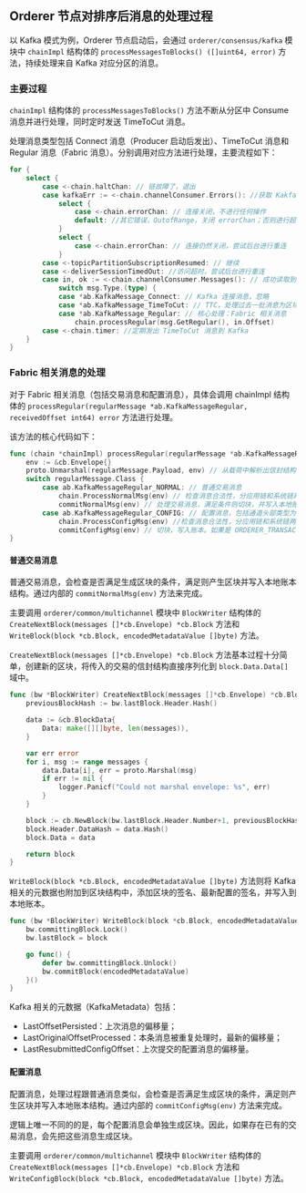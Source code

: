 ## Orderer 节点对排序后消息的处理过程

以 Kafka 模式为例，Orderer 节点启动后，会通过 `orderer/consensus/kafka` 模块中 `chainImpl` 结构体的 `processMessagesToBlocks() ([]uint64, error)` 方法，持续处理来自 Kafka 对应分区的消息。


### 主要过程

`chainImpl` 结构体的 `processMessagesToBlocks()` 方法不断从分区中 Consume 消息并进行处理，同时定时发送 TimeToCut 消息。

处理消息类型包括 Connect 消息（Producer 启动后发出）、TimeToCut 消息和 Regular 消息（Fabric 消息）。分别调用对应方法进行处理，主要流程如下：

```go
for {
	select {
		case <-chain.haltChan: // 链故障了，退出
		case kafkaErr := <-chain.channelConsumer.Errors(): //获取 Kakfa 消息发生错误
			select {
				case <-chain.errorChan: // 连接关闭，不进行任何操作
				default: //其它错误，OutofRange，关闭 errorChan；否则进行超时重连
			}
			select {
				case <-chain.errorChan: // 连接仍然关闭，尝试后台进行重连
			}
		case <-topicPartitionSubscriptionResumed: // 继续
		case <-deliverSessionTimedOut: //访问超时，尝试后台进行重连
		case in, ok := <-chain.channelConsumer.Messages(): // 成功读取到消息，进行处理，核心过程
			switch msg.Type.(type) {
			case *ab.KafkaMessage_Connect: // Kafka 连接消息，忽略
			case *ab.KafkaMessage_TimeToCut: // TTC，处理过去一批消息为区块
			case *ab.KafkaMessage_Regular: // 核心处理：Fabric 相关消息
				chain.processRegular(msg.GetRegular(), in.Offset)
		case <-chain.timer: //定期发出 TimeToCut 消息到 Kafka
	}
}
```

### Fabric 相关消息的处理

对于 Fabric 相关消息（包括交易消息和配置消息），具体会调用 chainImpl 结构体的 `processRegular(regularMessage *ab.KafkaMessageRegular, receivedOffset int64) error` 方法进行处理。

该方法的核心代码如下：

```go
func (chain *chainImpl) processRegular(regularMessage *ab.KafkaMessageRegular, receivedOffset int64) error {
	env := &cb.Envelope{}
	proto.Unmarshal(regularMessage.Payload, env) // 从载荷中解析出信封结构
	switch regularMessage.Class {
		case ab.KafkaMessageRegular_NORMAL: // 普通交易消息
			chain.ProcessNormalMsg(env) // 检查消息合法性，分应用链和系统链两种情况
			commitNormalMsg(env) // 处理交易消息，满足条件则切块，并写入本地账本
		case ab.KafkaMessageRegular_CONFIG: // 配置消息，包括通道头部类型为 CONFIG、CONFIG_UPDATE、ORDERER_TRANSACTION 三种
			chain.ProcessConfigMsg(env) //检查消息合法性，分应用链和系统链两种情况
			commitConfigMsg(env) // 切块，写入账本。如果是 ORDERER_TRANSACTION 消息，创建新的应用通道账本；如果是 CONFIG 消息，更新配置。
}
```

#### 普通交易消息

普通交易消息，会检查是否满足生成区块的条件，满足则产生区块并写入本地账本结构。通过内部的 `commitNormalMsg(env)` 方法来完成。

主要调用 `orderer/common/multichannel` 模块中 `BlockWriter` 结构体的 `CreateNextBlock(messages []*cb.Envelope) *cb.Block` 方法和 `WriteBlock(block *cb.Block, encodedMetadataValue []byte)` 方法。


`CreateNextBlock(messages []*cb.Envelope) *cb.Block` 方法基本过程十分简单，创建新的区块，将传入的交易的信封结构直接序列化到 `block.Data.Data[]` 域中。

```go
func (bw *BlockWriter) CreateNextBlock(messages []*cb.Envelope) *cb.Block {
	previousBlockHash := bw.lastBlock.Header.Hash()

	data := &cb.BlockData{
		Data: make([][]byte, len(messages)),
	}

	var err error
	for i, msg := range messages {
		data.Data[i], err = proto.Marshal(msg)
		if err != nil {
			logger.Panicf("Could not marshal envelope: %s", err)
		}
	}

	block := cb.NewBlock(bw.lastBlock.Header.Number+1, previousBlockHash)
	block.Header.DataHash = data.Hash()
	block.Data = data

	return block
}
```
`WriteBlock(block *cb.Block, encodedMetadataValue []byte)` 方法则将 Kafka 相关的元数据也附加到区块结构中，添加区块的签名、最新配置的签名，并写入到本地账本。

```go
func (bw *BlockWriter) WriteBlock(block *cb.Block, encodedMetadataValue []byte) {
	bw.committingBlock.Lock()
	bw.lastBlock = block

	go func() {
		defer bw.committingBlock.Unlock()
		bw.commitBlock(encodedMetadataValue)
	}()
}
```

Kafka 相关的元数据（KafkaMetadata）包括：

* LastOffsetPersisted：上次消息的偏移量；
* LastOriginalOffsetProcessed：本条消息被重复处理时，最新的偏移量；
* LastResubmittedConfigOffset：上次提交的配置消息的偏移量。

#### 配置消息


配置消息，处理过程跟普通消息类似，会检查是否满足生成区块的条件，满足则产生区块并写入本地账本结构。通过内部的 `commitConfigMsg(env)` 方法来完成。

逻辑上唯一不同的的是，每个配置消息会单独生成区块。因此，如果存在已有的交易消息，会先把这些消息生成区块。

主要调用 `orderer/common/multichannel` 模块中 `BlockWriter` 结构体的 `CreateNextBlock(messages []*cb.Envelope) *cb.Block` 方法和 `WriteConfigBlock(block *cb.Block, encodedMetadataValue []byte)` 方法。

